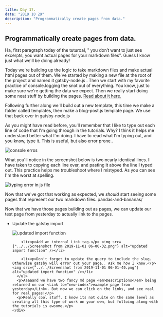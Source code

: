 ```yaml
---
title: Day 17.
date: "2019 10 29"
description: "Programmatically create pages from data."
---
```

 <div>
      <h2>Programmatically create pages from data.</h2>
      <p>Ha, first paragraph today of the tuturoal, " you don’t want to just see excerpts, you want actual pages for your markdown files". Guess I know just what we'll be doing already!</p>
      <p>Today we're building up the logic to take markdown files and make actual html pages out of them. We've started by making a new file at the root of the project and named it gatsby-node.js . Then we start with my favorite practice of console.logging the snot out of everything. You know, just to make sure we're getting the data we expect. Then we really start doing some neat stuff by building the pages. <a href="https://www.gatsbyjs.org/tutorial/part-seven/#creating-pages">Read about it here.</a></p>
      <p>Following further along we'll build out a new template, this time we make a folder called templates, then make a blog-post.js template page. We use that back over in gatsby-node.js</p>
      <p>As you might have read before, you'll remember that I like to type out each line of code that I'm going through in the tutorials. Why? I think it helps me understand better what I'm doing. I have to read what I'm typing out, and you know, type it. This is useful, but also error prone..</p>
      <img src={"../../Screenshot from 2019-11-01 05-33-43.png"}
        alt="console erros"
      />
      <p>What you'll notice in the screenshot below is two nearly identical lines. I have taken to copying each line over, and pasting it above the line I typed out. This practice helps me troubleshoot where I mistyped. As you can see I'm the worst at spelling.</p>
      <img src={"../../Screenshot from 2019-11-01 05-39-05.png"}
        alt="typing error in js file"
      />
      <p>Now that we've got that working as expected, we <em>should</em> start seeing some pages that represent our two markdown files. <Link to="pandas-and-bananas/">pandas-and-bananas/</Link></p>
      <p>Now that we have those pages building out as pages, we can update our test page from yesterday to actually link to the pages.</p>
      <ul>
        <li><p>Update the gatsby import</p>  <img src={"../../Screenshot from 2019-11-01 05-59-01.png"} alt="updated import function" /></li>

        <li><p>Add an internal Link tag.</p> <img src={"../../Screenshot from 2019-11-01 06-00-32.png"} alt="updated import function" /></li>

        <li><p>Don't forget to update the query to include the slug. Otherwise gatsby will error out your page.. Ask me how I know.</p>  <img src={"../../Screenshot from 2019-11-01 06-01-40.png"} alt="updated import function" /></li>
      </ul>
      <p>Aaaaand we have two fancy md page <em>Descriptions</em> being returned on our <Link to="new-index">example page from yesterday</Link>. But now we can click on the links, and see real for real pages!</p>
      <p>Really cool stuff. I know its not quite on the same level as creating all this type of work on your own, but folloing along with the tutorials is awsome.</p>
    </div>
   